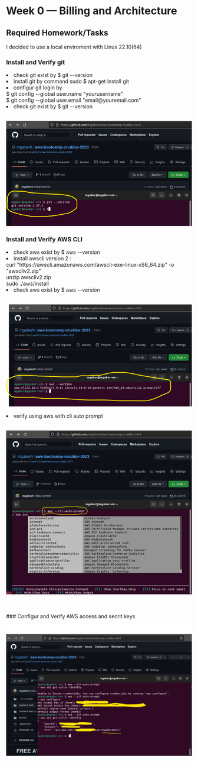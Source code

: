 # Week 0 — Billing and Architecture
## Required Homework/Tasks
I decided to use a local enviroment with Linux 22.10(64)
### Install and Verify git
  <li>check git exist by $ git --version </li>
  <li>install git by command sudo $ apt-get install git</li>
  <li>configur git login by<br>
	$ git config --global user.name "yourusername"<br>
	$ git config --global user.email "email@youremail.com"</li>
  <li>check git exist by $ git --version </li>
  <br>
  
  ![git install verification](assets/Week-0-git.png)
  
###  Install and Verify AWS CLI

<li>check aws exist by $ aws --version </li>
<li>install awscli version 2 : </li>
curl "https://awscli.amazonaws.com/awscli-exe-linux-x86_64.zip" -o "awscliv2.zip" <br>
unzip awscliv2.zip<br>
sudo ./aws/install
<li>check aws exist by $ aws --version </li>
<br>

![aws install verification](assets/week-0-aws.png)


<li>verify using aws with cli auto prompt </li>
<br>

![aws cli auto prompt verification](assets/week-0-aws-cli-auto-prompt.png)

<br>
<br>
###  Configur and Verify AWS access and secrit keys
<br>

![aws_access_keys](assets/week-0-aws-configure.png)


